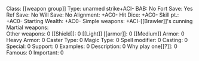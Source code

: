 Class: [[weapon group]]
Type:  unarmed strike+ACI-
BAB: No
Fort Save: Yes
Ref Save: No
Will Save: No
Alignment: +AC0-
Hit Dice: +AC0-
Skill pt.: +AC0-
Starting Wealth: +AC0-
Simple weapons: +ACI-[[Brawler]]'s cunning
Martial weapons:  
Other weapons: 0
[[Shield]]: 0
[[Light]] [[armor]]: 0
[[Medium]] Armor: 0
Heavy Armor: 0
Caster Type: 0
Magic Type: 0
Spell modifier: 0
Casting: 0
Special: 0
Support: 0
Examples: 0
Description: 0
Why play one[[?]]: 0
Famous: 0
Important: 0
